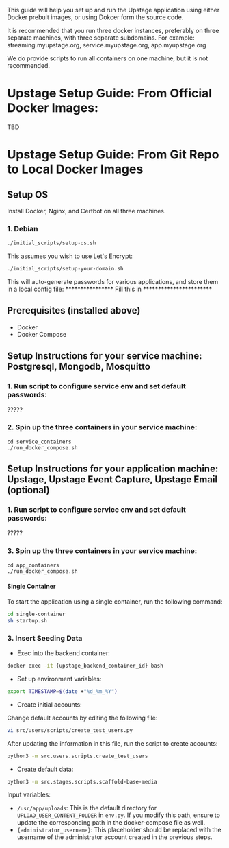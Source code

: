 This guide will help you set up and run the Upstage application using either Docker prebult images,
or using Dokcer form the source code.

It is recommended that you run three docker instances, preferably on three separate machines, with three separate subdomains. For example: streaming.myupstage.org, service.myupstage.org, app.myupstage.org

We do provide scripts to run all containers on one machine, but it is not recommended.

# Upstage Setup Guide: From Official Docker Images:
TBD

# Upstage Setup Guide: From Git Repo to Local Docker Images

## Setup OS

Install Docker, Nginx, and Certbot on all three machines.

### 1. Debian

```sh
./initial_scripts/setup-os.sh
```

This assumes you wish to use Let's Encrypt:
```sh
./initial_scripts/setup-your-domain.sh
```

This will auto-generate passwords for various applications, and store them in a local config file:
**************** Fill this in ***********************

## Prerequisites (installed above)

- Docker
- Docker Compose

## Setup Instructions for your service machine: Postgresql, Mongodb, Mosquitto

### 1. Run script to configure service env and set default passwords:

?????

### 2. Spin up the three containers in your service machine:
```
cd service_containers
./run_docker_compose.sh
```

## Setup Instructions for your application machine: Upstage, Upstage Event Capture, Upstage Email (optional)

### 1. Run script to configure service env and set default passwords:

?????

### 3. Spin up the three containers in your service machine:
```
cd app_containers
./run_docker_compose.sh
```

#### Single Container

To start the application using a single container, run the following command:

```sh
cd single-container
sh startup.sh
```

### 3. Insert Seeding Data

- Exec into the backend container:

```sh
docker exec -it {upstage_backend_container_id} bash
```

- Set up environment variables:

```sh
export TIMESTAMP=$(date +"%d_%m_%Y")
```

- Create initial accounts:

Change default accounts by editing the following file:

```sh
vi src/users/scripts/create_test_users.py
```

After updating the information in this file, run the script to create accounts:

```sh
python3 -m src.users.scripts.create_test_users
```

- Create default data:

```sh
python3 -m src.stages.scripts.scaffold-base-media
```

Input variables:
- `/usr/app/uploads`: This is the default directory for `UPLOAD_USER_CONTENT_FOLDER` in `env.py`. If you modify this path, ensure to update the corresponding path in the docker-compose file as well.
- `{administrator_username}`: This placeholder should be replaced with the username of the administrator account created in the previous steps.

